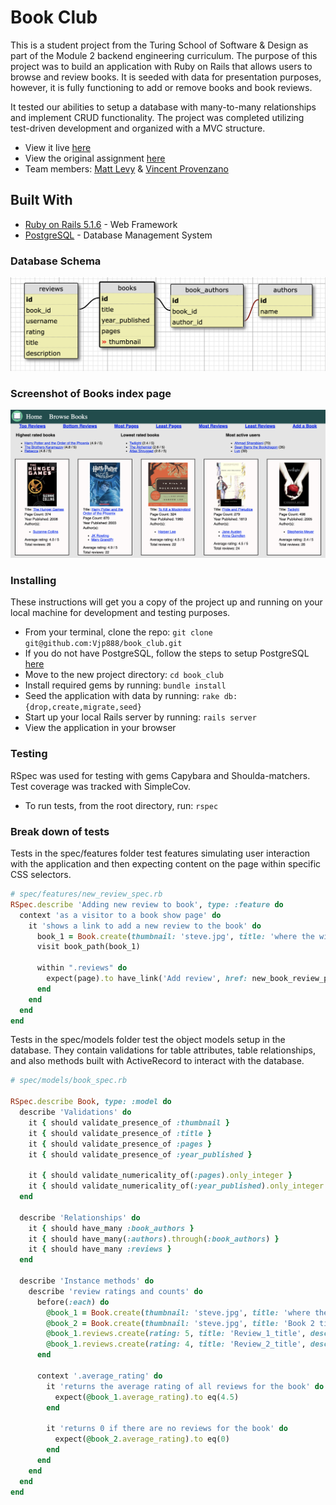 # Book Club

This is a student project from the Turing School of Software & Design as part of the Module 2 backend engineering curriculum.  The purpose of this project was to build an application with Ruby on Rails that allows users to browse and review books.  It is seeded with data for presentation purposes, however, it is fully functioning to add or remove books and book reviews.  

It tested our abilities to setup a database with many-to-many relationships and implement CRUD functionality.  The project was completed utilizing test-driven development and organized with a MVC structure.

- View it live [here](https://book-club-reviews.herokuapp.com/)  
- View the original assignment [here](https://github.com/turingschool-projects/BookClub)
- Team members: [Matt Levy](https://github.com/milevy1) & [Vincent Provenzano](https://github.com/Vjp888/)

## Built With

* [Ruby on Rails 5.1.6](https://rubyonrails.org/) - Web Framework
* [PostgreSQL](https://postgresapp.com/) - Database Management System

### Database Schema
<img src='./app/assets/images/db_schema.png' width='700px'>

### Screenshot of Books index page
<img src='./app/assets/images/book_index_screenshot.png' width='700px'>

### Installing

These instructions will get you a copy of the project up and running on your local machine for development and testing purposes.

- From your terminal, clone the repo: ```git clone git@github.com:Vjp888/book_club.git```
- If you do not have PostgreSQL, follow the steps to setup PostgreSQL [here](https://postgresapp.com/)
- Move to the new project directory: ```cd book_club```
- Install required gems by running: ```bundle install```
- Seed the application with data by running: ```rake db:{drop,create,migrate,seed}```
- Start up your local Rails server by running: ```rails server```
- View the application in your browser

### Testing

RSpec was used for testing with gems Capybara and Shoulda-matchers.  Test coverage was tracked with SimpleCov.

- To run tests, from the root directory, run: ```rspec```

### Break down of tests

Tests in the spec/features folder test features simulating user interaction with the application and then expecting content on the page within specific CSS selectors.

```ruby
# spec/features/new_review_spec.rb
RSpec.describe 'Adding new review to book', type: :feature do
  context 'as a visitor to a book show page' do
    it 'shows a link to add a new review to the book' do
      book_1 = Book.create(thumbnail: 'steve.jpg', title: 'where the wild things are', pages: 40, year_published: 1987)
      visit book_path(book_1)

      within ".reviews" do
        expect(page).to have_link('Add review', href: new_book_review_path(book_1))
      end
    end
  end
end
```

Tests in the spec/models folder test the object models setup in the database.  They contain validations for table attributes, table relationships, and also methods built with ActiveRecord to interact with the database.

```ruby
# spec/models/book_spec.rb

RSpec.describe Book, type: :model do
  describe 'Validations' do
    it { should validate_presence_of :thumbnail }
    it { should validate_presence_of :title }
    it { should validate_presence_of :pages }
    it { should validate_presence_of :year_published }

    it { should validate_numericality_of(:pages).only_integer }
    it { should validate_numericality_of(:year_published).only_integer }
  end

  describe 'Relationships' do
    it { should have_many :book_authors }
    it { should have_many(:authors).through(:book_authors) }
    it { should have_many :reviews }
  end

  describe 'Instance methods' do
    describe 'review ratings and counts' do
      before(:each) do
        @book_1 = Book.create(thumbnail: 'steve.jpg', title: 'where the wild things are', pages: 40, year_published: 1987)
        @book_2 = Book.create(thumbnail: 'steve.jpg', title: 'Book 2 title', pages: 40, year_published: 1987)
        @book_1.reviews.create(rating: 5, title: 'Review_1_title', description: 'Review_1_description', username: 'Review_1_username')
        @book_1.reviews.create(rating: 4, title: 'Review_2_title', description: 'Review_2_description', username: 'Review_2_username')
      end

      context '.average_rating' do
        it 'returns the average rating of all reviews for the book' do
          expect(@book_1.average_rating).to eq(4.5)
        end

        it 'returns 0 if there are no reviews for the book' do
          expect(@book_2.average_rating).to eq(0)
        end
      end
    end
  end
end
```

